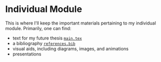 # Individual Module

This is where I'll keep the important materials pertaining to my individual module.  Primarily, one can find:
* text for my future thesis [`main.tex`](https://github.com/krr-up/flatland/blob/murphy_dev/individual_module/main.tex)
* a bibliography [`references.bib`](https://github.com/krr-up/flatland/blob/murphy_dev/individual_module/references.bib)
* visual aids, including diagrams, images, and animations
* presentations
